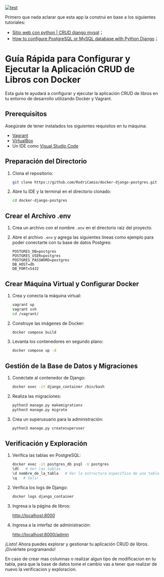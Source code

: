 [![test](https://github.com/RodriCamio/docker-django-postgres/actions/workflows/docker-image.yml/badge.svg)](https://github.com/RodriCamio/docker-django-postgres/actions/workflows/docker-image.yml)

Primero que nada aclarar que esta app la construi en base a los siguientes tutoriales:

- [Sitio web con python | CRUD django mysql](https://www.youtube.com/watch?v=ezIj71CX944&t=3089s "Sitio web con python | CRUD django mysql")；
- [How to configure PostgreSQL or MySQL database with Python Django](https://www.youtube.com/watch?v=q75wgk9jVjA)；


# Guía Rápida para Configurar y Ejecutar la Aplicación CRUD de Libros con Docker

Esta guía te ayudará a configurar y ejecutar la aplicación CRUD de libros en tu entorno de desarrollo utilizando Docker y Vagrant.

## Prerequisitos

Asegúrate de tener instalados los siguientes requisitos en tu máquina:

- [Vagrant](https://www.vagrantup.com/)
- [VirtualBox](https://www.virtualbox.org/)
- Un IDE como [Visual Studio Code](https://code.visualstudio.com/)

## Preparación del Directorio

1. Clona el repositorio:

    ```bash
    git clone https://github.com/RodriCamio/docker-django-postgres.git
    ```

2. Abre tu IDE y la terminal en el directorio clonado:

    ```bash
    cd docker-django-postgres
    ```

## Crear el Archivo .env

1. Crea un archivo con el nombre `.env` en el directorio raíz del proyecto.

2. Abre el archivo `.env` y agrega las siguientes líneas como ejemplo para poder conectarte con tu base de datos Postgres:

    ```env
    POSTGRES_DB=postgres
    POSTGRES_USER=postgres
    POSTGRES_PASSWORD=postgres
    DB_HOST=db
    DB_PORT=5432
    ```

## Crear Máquina Virtual y Configurar Docker

1. Crea y conecta la máquina virtual:

    ```bash
    vagrant up
    vagrant ssh
    cd /vagrant/
    ```

2. Construye las imágenes de Docker:

    ```bash
    docker compose build
    ```

3. Levanta los contenedores en segundo plano:

    ```bash
    docker compose up -d
    ```

## Gestión de la Base de Datos y Migraciones

1. Conéctate al contenedor de Django:

    ```bash
    docker exec -it django_container /bin/bash
    ```

2. Realiza las migraciones:

    ```bash
    python3 manage.py makemigrations
    python3 manage.py migrate
    ```

3. Crea un superusuario para la administración:

    ```bash
    python3 manage.py createsuperuser
    ```

## Verificación y Exploración

1. Verifica las tablas en PostgreSQL:

    ```bash
    docker exec -it postgres_db psql -U postgres
    \dt   # Ver las tablas
    \d nombre_de_la_tabla   # Ver la estructura específica de una tabla
    \q   # Salir
    ```

2. Verifica los logs de Django:

    ```bash
    docker logs django_container
    ```

3. Ingresa a la página de libros:

    [http://localhost:8000](http://localhost:8000)

4. Ingresa a la interfaz de administración:

    [http://localhost:8000/admin](http://localhost:8000/admin)

¡Listo! Ahora puedes explorar y gestionar tu aplicación CRUD de libros. ¡Diviértete programando!

En caso de crear mas columnas o realizar algun tipo de modificacion en tu tabla, para que la base de datos tome el cambio vas a tener que realizar de nuevo la verificacion y exploracion.